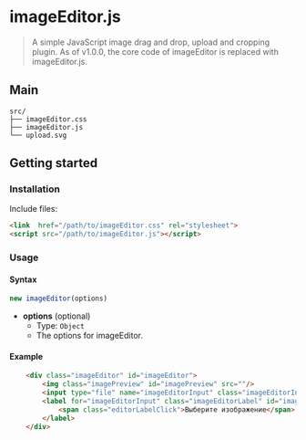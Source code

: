 # imageEditor.js
>A simple JavaScript image drag and drop, upload and cropping plugin. As of v1.0.0, the core code of imageEditor is replaced with imageEditor.js.
## Main
```text
src/
├── imageEditor.css
├── imageEditor.js     
└── upload.svg
```
## Getting started
### Installation

Include files:

```html
<link  href="/path/to/imageEditor.css" rel="stylesheet">
<script src="/path/to/imageEditor.js"></script>
```
### Usage

#### Syntax

```js
new imageEditor(options)
```

- **options** (optional)
  - Type: `Object`
  - The options for imageEditor.

#### Example

```html
	<div class="imageEditor" id="imageEditor">
		<img class="imagePreview" id="imagePreview" src=""/>
		<input type="file" name="imageEditorInput" class="imageEditorInput" id="imageEditorInput" accept="image/*">
		<label for="imageEditorInput" class="imageEditorLabel" id="imageEditorLabel">
			<span class="editorLabelClick">Выберите изображение</span> или перетащите сюда
		</label>
	</div>
```
